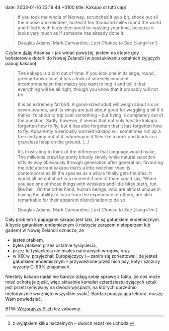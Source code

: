 date: 2003-01-16 23:19:44 +0100
title: Kakapo di tutti capi

> If you took the whole of Norway, scrunched it up a bit, shook out all the moose and reindeer, hurled it ten thousand miles round the world and filled it with birds then you’d be wasting your time, because it looks very much as if someone has already done it.
>
> Douglas Adams, Mark Carwardine, <cite>Last Chance to See</cite>
{:lang='en'}

Czytam [dalej](hannibal-leicecter 'poprzedni wycinek o „Last Chance to See”') Adamsa – jak widać powyżej, jestem na etapie gdy bohaterowie dotarli do Nowej Zelandii (w poszukiwaniu ostatnich żyjących papug kakapo).

> The kakapo is a bird out of time. If you look one in its large, round, greeny-brown face, it has a look of serenely innocent incomprehension that makes you want to hug it and tell it that everything will be all right, though you know that it probably will not be.
>
> It is an extremely fat bird. A good-sized adult will weigh about six or seven pounds, and its wings are just about good for waggling a bit if it thinks it’s about to trip over something – but flying is completely out of the question. Sadly, however, it seems that not only has the kakapo forgotten how to fly, but it has also forgotten that it has forgotten how to fly. Apparently a seriously worried kakapo will sometimes run up a tree and jump out of it, whereupon it flies like a brick and lands in a graceless heap on the ground. […]
>
> It’s frustrating to think of the difference that language would make. The millennia crawl by pretty bloody slowly while natural selection sifts its way obliviously through generation after generation, favouring the odd aberrant kakapo that’s a little twitchier than its contemporaries till the species as a whole finally gets the idea. It would all be cut short in a moment if one of them could say, ‘When you see one of those things with whiskers and little bitey teeth, run like hell.’ On the other hand, human beings, who are almost unique in having the ability to learn from the experience of others, are also remarkable for their apparent disinclination to do so.
>
> Douglas Adams, Mark Carwardine, <cite>Last Chance to See</cite>
{:lang='en'}

Cały problem z papugami kakapo jest taki, że są gatunkiem endemicznym. A bycie gatunkiem endemicznym (i niebycie zarazem nietoperzem lub gadem) w Nowej Zelandii oznacza, że

* jesteś ptakiem,
* byłeś ptakiem przez ostatnie tysiąclecia,
* przez te tysiąclecia nie miałeś naturalnych wrogów, oraz
* w XIX w. przyjechali Europejczycy i – zanim się zorientowali, że jesteś gatunkiem endemicznym – przywiezione przez nich psy, koty i szczury wyżarły Ci 99% znajomych.

Niestety kakapo nadal nie bardzo zdają sobie sprawę z faktu, że coś może mieć ochotę je zjeść, więc aktualnie komplet czterdziestu żyjących sztuk jest przetrzymywany na dwóch wyspach, na których uprzednio metodycznie wyrżnięto wszystkie ssaki[^1]. Bardzo pouczająca lektura, muszę Wam powiedzieć.

BTW: [Wczorajszy Pilch](http://archiwum.polityka.pl/art/dziennik-zlych-przeczuc,377347.html 'Dziennik złych przeczuć') też zabawny.

[^1]: z wyjątkiem kilku naczelnych – swoich rezať nie uchodzi
